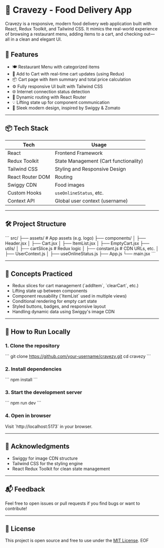 # 🥡 Cravezy - Food Delivery App

Cravezy is a responsive, modern food delivery web application built with React, Redux Toolkit, and Tailwind CSS. It mimics the real-world experience of browsing a restaurant menu, adding items to a cart, and checking out—all in a clean and elegant UI.

## 🚀 Features

- 🍽️ Restaurant Menu with categorized items
- 🛒 Add to Cart with real-time cart updates (using Redux)
- 📦 Cart page with item summary and total price calculation
- ⚙️ Fully responsive UI built with Tailwind CSS
- 🌐 Internet connection status detection
- 🔁 Dynamic routing with React Router
- 💡 Lifting state up for component communication
- 🎨 Sleek modern design, inspired by Swiggy & Zomato

---

## 📦 Tech Stack

| Tech               | Usage                                   |
|--------------------|------------------------------------------|
| React              | Frontend Framework                       |
| Redux Toolkit      | State Management (Cart functionality)    |
| Tailwind CSS       | Styling and Responsive Design            |
| React Router DOM   | Routing                                  |
| Swiggy CDN         | Food images                              |
| Custom Hooks       | `useOnlineStatus`, etc.                  |
| Context API        | Global user context (username)           |

---

## 🛠️ Project Structure

\`\`\`
src/
├── assets/            # App assets (e.g. logo)
├── components/
│   ├── Header.jsx
│   ├── Cart.jsx
│   ├── ItemList.jsx
│   ├── EmptyCart.jsx
├── utils/
│   ├── cartSlice.js   # Redux logic
│   ├── constant.js    # CDN URLs, etc.
│   ├── UserContext.js
│   ├── useOnlineStatus.js
├── App.js
└── main.jsx
\`\`\`

---

## 🧠 Concepts Practiced

- Redux slices for cart management (\`addItem\`, \`clearCart\`, etc.)
- Lifting state up between components
- Component reusability (\`ItemList\` used in multiple views)
- Conditional rendering for empty cart state
- Styled buttons, badges, and responsive layout
- Handling dynamic data using Swiggy's image CDN

---

## 📄 How to Run Locally

### 1. Clone the repository

\`\`\`
git clone https://github.com/your-username/cravezy.git
cd cravezy
\`\`\`

### 2. Install dependencies

\`\`\`
npm install
\`\`\`

### 3. Start the development server

\`\`\`
npm run dev
\`\`\`

### 4. Open in browser

Visit \`http://localhost:5173\` in your browser.

---

## 🙌 Acknowledgments

- Swiggy for image CDN structure
- Tailwind CSS for the styling engine
- React Redux Toolkit for clean state management

---

## 📬 Feedback

Feel free to open issues or pull requests if you find bugs or want to contribute!

---

## 📜 License

This project is open source and free to use under the [MIT License](LICENSE).
EOF
